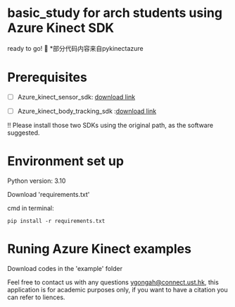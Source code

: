 # basic_study for arch students using Azure Kinect SDK 
ready to go! :whale:
*部分代码内容来自pykinectazure 

# Prerequisites
-[ ] Azure_kinect_sensor_sdk: [download link](https://github.com/microsoft/Azure-Kinect-Sensor-SDK/blob/develop/docs/usage.md)

-[ ] Azure_kinect_body_tracking_sdk :[download link](https://learn.microsoft.com/en-us/azure/kinect-dk/body-sdk-download)



!! Please install those two SDKs using the original path, as the software suggested. 

#  Environment set up

Python version: 3.10

Download 'requirements.txt'

cmd in terminal:

```
pip install -r requirements.txt

```

# Runing Azure Kinect examples 

Download codes in the 'example' folder

Feel free to contact us with any questions ygongah@connect.ust.hk, this application is for academic purposes only, if you want to have a citation you can refer to liences.







